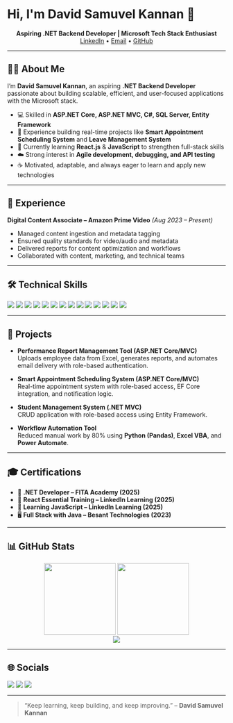 # Hi, I'm **David Samuvel Kannan** 👋

<!-- Optional banner (upload to assets/banner.png and uncomment below) -->
<!-- <p align="center"><img src="assets/banner.png" alt="Banner" width="100%"></p> -->

<p align="center">
  <b>Aspiring .NET Backend Developer | Microsoft Tech Stack Enthusiast</b>
  <br>
  <a href="https://www.linkedin.com/in/david-samuvel-kannan-0b326b221">LinkedIn</a> •
  <a href="mailto:davidsamuvelkannan@gmail.com">Email</a> •
  <a href="https://github.com/david-samuvel">GitHub</a>
</p>

---

## 🙋‍♂️ About Me
I’m **David Samuvel Kannan**, an aspiring **.NET Backend Developer** passionate about building scalable, efficient, and user-focused applications with the Microsoft stack.  

- 💻 Skilled in **ASP.NET Core, ASP.NET MVC, C#, SQL Server, Entity Framework**  
- 🔧 Experience building real-time projects like **Smart Appointment Scheduling System** and **Leave Management System**  
- 🌱 Currently learning **React.js** & **JavaScript** to strengthen full-stack skills  
- ☁️ Strong interest in **Agile development, debugging, and API testing**  
- ☕ Motivated, adaptable, and always eager to learn and apply new technologies  

---

## 💼 Experience
**Digital Content Associate – Amazon Prime Video** *(Aug 2023 – Present)*  
- Managed content ingestion and metadata tagging  
- Ensured quality standards for video/audio and metadata  
- Delivered reports for content optimization and workflows  
- Collaborated with content, marketing, and technical teams  

---

## 🛠️ Technical Skills
<p>
  <img src="https://img.shields.io/badge/C%23-239120?logo=c-sharp&logoColor=white">
  <img src="https://img.shields.io/badge/ASP.NET%20Core-512BD4?logo=dotnet&logoColor=white">
  <img src="https://img.shields.io/badge/ASP.NET%20MVC-5C2D91?logo=dotnet&logoColor=white">
  <img src="https://img.shields.io/badge/ADO.NET-512BD4?logo=dotnet&logoColor=white">
  <img src="https://img.shields.io/badge/Entity%20Framework-68217A?logo=dotnet&logoColor=white">
  <img src="https://img.shields.io/badge/Microsoft%20SQL%20Server-CC2927?logo=microsoftsqlserver&logoColor=white">
  <img src="https://img.shields.io/badge/Visual%20Studio-5C2D91?logo=visualstudio&logoColor=white">
  <img src="https://img.shields.io/badge/VS%20Code-007ACC?logo=visualstudiocode&logoColor=white">
  <img src="https://img.shields.io/badge/GitHub-181717?logo=github&logoColor=white">
  <img src="https://img.shields.io/badge/Postman-FF6C37?logo=postman&logoColor=white">
  <img src="https://img.shields.io/badge/HTML5-E34F26?logo=html5&logoColor=white">
  <img src="https://img.shields.io/badge/CSS3-1572B6?logo=css3&logoColor=white">
  <img src="https://img.shields.io/badge/JavaScript-F7DF1E?logo=javascript&logoColor=black">
  <img src="https://img.shields.io/badge/React-61DAFB?logo=react&logoColor=black">
</p>


---

## 📂 Projects
- **Performance Report Management Tool (ASP.NET Core/MVC)**  
  Uploads employee data from Excel, generates reports, and automates email delivery with role-based authentication.  

- **Smart Appointment Scheduling System (ASP.NET Core/MVC)**  
  Real-time appointment system with role-based access, EF Core integration, and notification logic.  

- **Student Management System (.NET MVC)**  
  CRUD application with role-based access using Entity Framework.  

- **Workflow Automation Tool**  
  Reduced manual work by 80% using **Python (Pandas)**, **Excel VBA**, and **Power Automate**.  

---

## 🎓 Certifications
- 🏅 **.NET Developer – FITA Academy (2025)**  
- 📘 **React Essential Training – LinkedIn Learning (2025)**  
- 📘 **Learning JavaScript – LinkedIn Learning (2025)**  
- 🖥️ **Full Stack with Java – Besant Technologies (2023)**  

---

## 📊 GitHub Stats
<div align="center">
  <img src="https://github-readme-stats.vercel.app/api?username=Davidsamuvel&show_icons=true&rank_icon=github&theme=transparent" height="165">
  <img src="https://streak-stats.demolab.com?user=Davidsamuvel&theme=transparent" height="165">
  <br>
  <img src="https://github-readme-stats.vercel.app/api/top-langs/?username=Davidsamuvel&layout=compact&theme=transparent">
</div>

---

## 🌐 Socials
<p>
  <a href="https://www.linkedin.com/in/david-samuvel-kannan-0b326b221"><img src="https://img.shields.io/badge/LinkedIn-0A66C2?logo=linkedin&logoColor=white"></a>
  <a href="mailto:davidsamuvelkannan@gmail.com"><img src="https://img.shields.io/badge/Email-D14836?logo=gmail&logoColor=white"></a>
  <a href="https://github.com/david-samuvel"><img src="https://img.shields.io/badge/GitHub-181717?logo=github&logoColor=white"></a>
</p>

---

> “Keep learning, keep building, and keep improving.” – **David Samuvel Kannan**
